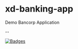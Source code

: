 # xd-banking-app

Demo Bancorp Application

--

[![Badges](http://badges.default.35.238.15.35.sslip.io/badges?id=62ff29f9e10cd6654a24c7cb)](http://demo.fianu.io/badgercorp/xd-banking-app?id=62ff29f9e10cd6654a24c7cb)
